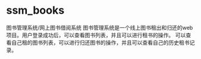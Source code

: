 # ssm_books
图书管理系统/网上图书借阅系统
图书管理系统是一个线上图书租出和归还的web项目。用户登录成功后，可以查看图书列表，并且可以进行租书的操作。
可以查看自己租的图书列表，可以进行归还图书的操作，并且可以查看自己的历史租书记录。
